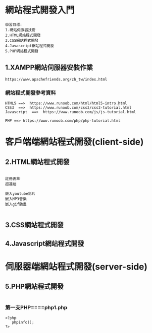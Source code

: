 # 網站程式開發入門
```
學習目標:
1.網站伺服器技術
2.HTML網站程式開發
3.CSS網站程式開發
4.Javascript網站程式開發
5.PHP網站程式開發
```
## 1.XAMPP網站伺服器安裝作業
```
https://www.apachefriends.org/zh_tw/index.html
```
### 網站程式開發參考資料

```
HTML5 ==>  https://www.runoob.com/html/html5-intro.html
CSS3  ==>  https://www.runoob.com/css3/css3-tutorial.html
Javascript  ==>  https://www.runoob.com/js/js-tutorial.html

PHP ==> https://www.runoob.com/php/php-tutorial.html
```
# 客戶端端網站程式開發(client-side)



## 2.HTML網站程式開發
```

註冊表單
超連結

嵌入youtube影片
嵌入MP3音樂
嵌入gif動畫


```

## 3.CSS網站程式開發

## 4.Javascript網站程式開發

# 伺服器端網站程式開發(server-side)

## 5.PHP網站程式開發
```

```

### 第一支PHP====php1.php

```
<?php
   phpinfo();
?>
```
